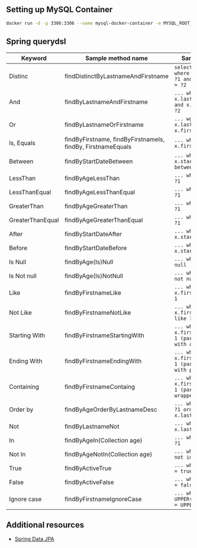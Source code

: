 ## Setting up MySQL Container

```bash
docker run -d -p 3306:3306 --name mysql-docker-container -e MYSQL_ROOT_PASSWORD=spring -e MYSQL_DATABASE=spring -e MYSQL_USER=spring -e MYSQL_PASSWORD=spring mysql/mysql-server:latest
```

## Spring querydsl

|Keyword            |Sample method name                                         |Sample query																		|
|-------------------|-----------------------------------------------------------|-----------------------------------------------------------------------------------|
|Distinc            |findDistinctByLastnameAndFirstname                         |`select distinc ... where x.lastname = ?1 and x.firstname = ?2`		|
|And                |findByLastnameAndFirstname                                 |`... where x.lastname = ?1 and x.firstname = ?2`							|
|Or                 |findByLastnameOrFirstname                                  |`... wgere x.lastname - ?1 or x.firstname = ?2`							|
|Is, Equals         |findByFirstname, findByFirstnameIs, findBy, FirstnameEquals|`... where x.firstname = ?1`													|
|Between            |findByStartDateBetween                                     |`... where x.startDate between ?1 and ?2`									|
|LessThan           |findByAgeLessThan                                          |`... where x.age < ?1`															|
|LessThanEqual      |findByAgeLessThanEqual                                     |`... where x.age <= ?1`														|
|GreaterThan        |findByAgeGreaterThan                                       |`... where x.age > ?1`															|
|GreaterThanEqual   |findByAgeGreaterThanEqual                                  |`... where x.age >= ?1`														|
|After              |findByStartDateAfter                                       |`... whee x.startDate > ?1`													|
|Before             |findByStartDateBefore                                      |`... whee x.startDate < ?1`													|
|Is Null            |findByAge(Is)Null                                          |`... where x.age is null`														|
|Is Not null        |findByAge(Is)NotNull                                       |`... where x.age is not null`												|
|Like               |findByFirstnameLike                                        |`... where x.firstname like ?1`												|
|Not Like           |findByFirstnameNotLike                                     |`... where x.firstname not like ?1`											|
|Starting With      |findByFirstnameStartingWith                                |`... where x.firstname like ?1 (parameter bound with appended %)`	|
|Ending With        |findByFirstnameEndingWith                                  |`... where x.firstname like ?1 (parameter bound with prepended %)`	|
|Containing         |findByFirstnameContaing                                    |`... where x.firstname like ?1 (parameter bound wrapped in %)`		|
|Order by           |findByAgeOrderByLastnameDesc                               |`... where x.age = ?1 order by x.lastname desc`							|
|Not                |findByLastnameNot                                          |`... where x.lastname <> ?1`													|
|In                 |findByAgeIn(Collection<Age> age)                           |`... where x.age in ?1`														|
|Not In             |findByAgeNotIn(Collection<Age> age)                        |`... where x.age not in ?1`													|
|True               |findByActiveTrue                                           |`... where x.active = true`													|
|False              |findByActiveFalse                                          |`... where x.active = false`													|
|Ignore case        |findByFirstnameIgnoreCase                                  |`... where UPPER(x.firstname) = UPPER(?1)`								|

## Additional resources

- [Spring Data JPA](https://github.com/matebence/jpa)